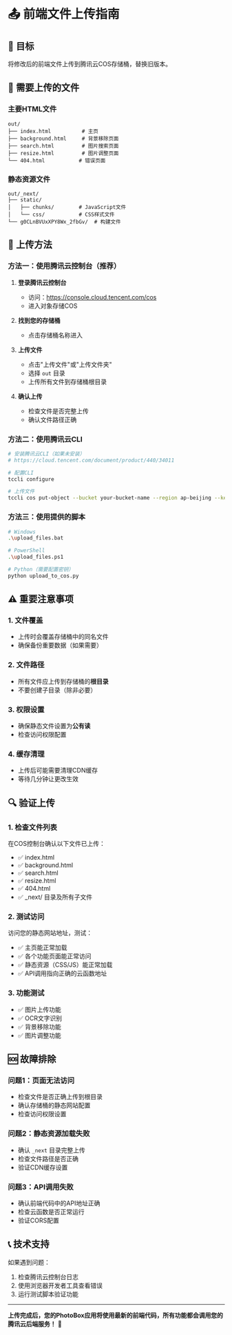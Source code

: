 # 📤 前端文件上传指南

## 🎯 目标
将修改后的前端文件上传到腾讯云COS存储桶，替换旧版本。

## 📁 需要上传的文件

### 主要HTML文件
```
out/
├── index.html          # 主页
├── background.html     # 背景移除页面  
├── search.html         # 图片搜索页面
├── resize.html         # 图片调整页面
└── 404.html           # 错误页面
```

### 静态资源文件
```
out/_next/
├── static/
│   ├── chunks/        # JavaScript文件
│   └── css/           # CSS样式文件
└── g0CLnBVUxXPY8Wx_2fbGv/  # 构建文件
```

## 🚀 上传方法

### 方法一：使用腾讯云控制台（推荐）

1. **登录腾讯云控制台**
   - 访问：https://console.cloud.tencent.com/cos
   - 进入对象存储COS

2. **找到您的存储桶**
   - 点击存储桶名称进入

3. **上传文件**
   - 点击"上传文件"或"上传文件夹"
   - 选择 `out` 目录
   - 上传所有文件到存储桶根目录

4. **确认上传**
   - 检查文件是否完整上传
   - 确认文件路径正确

### 方法二：使用腾讯云CLI

```bash
# 安装腾讯云CLI（如果未安装）
# https://cloud.tencent.com/document/product/440/34011

# 配置CLI
tccli configure

# 上传文件
tccli cos put-object --bucket your-bucket-name --region ap-beijing --key "index.html" --body "out/index.html"
```

### 方法三：使用提供的脚本

```bash
# Windows
.\upload_files.bat

# PowerShell  
.\upload_files.ps1

# Python（需要配置密钥）
python upload_to_cos.py
```

## ⚠️ 重要注意事项

### 1. 文件覆盖
- 上传时会覆盖存储桶中的同名文件
- 确保备份重要数据（如果需要）

### 2. 文件路径
- 所有文件应上传到存储桶的**根目录**
- 不要创建子目录（除非必要）

### 3. 权限设置
- 确保静态文件设置为**公有读**
- 检查访问权限配置

### 4. 缓存清理
- 上传后可能需要清理CDN缓存
- 等待几分钟让更改生效

## 🔍 验证上传

### 1. 检查文件列表
在COS控制台确认以下文件已上传：
- ✅ index.html
- ✅ background.html  
- ✅ search.html
- ✅ resize.html
- ✅ 404.html
- ✅ _next/ 目录及所有子文件

### 2. 测试访问
访问您的静态网站地址，测试：
- ✅ 主页能正常加载
- ✅ 各个功能页面能正常访问
- ✅ 静态资源（CSS/JS）能正常加载
- ✅ API调用指向正确的云函数地址

### 3. 功能测试
- ✅ 图片上传功能
- ✅ OCR文字识别
- ✅ 背景移除功能
- ✅ 图片调整功能

## 🆘 故障排除

### 问题1：页面无法访问
- 检查文件是否正确上传到根目录
- 确认存储桶的静态网站配置
- 检查访问权限设置

### 问题2：静态资源加载失败
- 确认 `_next` 目录完整上传
- 检查文件路径是否正确
- 验证CDN缓存设置

### 问题3：API调用失败
- 确认前端代码中的API地址正确
- 检查云函数是否正常运行
- 验证CORS配置

## 📞 技术支持

如果遇到问题：
1. 检查腾讯云控制台日志
2. 使用浏览器开发者工具查看错误
3. 运行测试脚本验证功能

---

**上传完成后，您的PhotoBox应用将使用最新的前端代码，所有功能都会调用您的腾讯云后端服务！** 🎉

